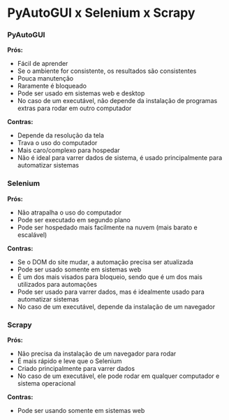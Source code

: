 # PyAutoGUI x Selenium x Scrapy


### PyAutoGUI

**Prós:**
- Fácil de aprender
- Se o ambiente for consistente, os resultados são consistentes
- Pouca manutenção
- Raramente é bloqueado
- Pode ser usado em sistemas web e desktop
- No caso de um executável, não depende da instalação de programas extras para rodar em outro computador

**Contras:**
- Depende da resolução da tela
- Trava o uso do computador
- Mais caro/complexo para hospedar
- Não é ideal para varrer dados de sistema, é usado principalmente para automatizar sistemas


### Selenium

**Prós:**
- Não atrapalha o uso do computador
- Pode ser executado em segundo plano 
- Pode ser hospedado mais facilmente na nuvem (mais barato e escalável)

**Contras:**
- Se o DOM do site mudar, a automação precisa ser atualizada
- Pode ser usado somente em sistemas web
- É um dos mais visados para bloqueio, sendo que é um dos mais utilizados para automações
- Pode ser usado para varrer dados, mas é idealmente usado para automatizar sistemas
- No caso de um executável, depende da instalação de um navegador


### Scrapy

**Prós:**
- Não precisa da instalação de um navegador para rodar
- É mais rápido e leve que o Selenium
- Criado principalmente para varrer dados
- No caso de um executável, ele pode rodar em qualquer computador e sistema operacional

**Contras:**
- Pode ser usando somente em sistemas web
